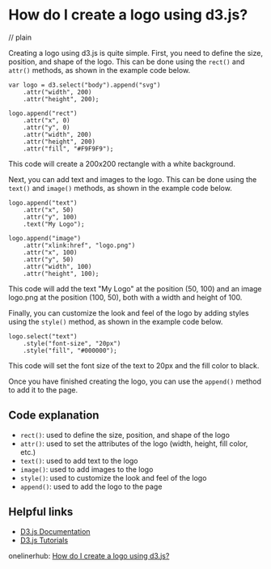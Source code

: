 # How do I create a logo using d3.js?
// plain

Creating a logo using d3.js is quite simple. First, you need to define the size, position, and shape of the logo. This can be done using the `rect()` and `attr()` methods, as shown in the example code below.

```
var logo = d3.select("body").append("svg")
    .attr("width", 200)
    .attr("height", 200);

logo.append("rect")
    .attr("x", 0)
    .attr("y", 0)
    .attr("width", 200)
    .attr("height", 200)
    .attr("fill", "#F9F9F9");
```

This code will create a 200x200 rectangle with a white background.

Next, you can add text and images to the logo. This can be done using the `text()` and `image()` methods, as shown in the example code below.

```
logo.append("text")
    .attr("x", 50)
    .attr("y", 100)
    .text("My Logo");

logo.append("image")
    .attr("xlink:href", "logo.png")
    .attr("x", 100)
    .attr("y", 50)
    .attr("width", 100)
    .attr("height", 100);
```

This code will add the text "My Logo" at the position (50, 100) and an image logo.png at the position (100, 50), both with a width and height of 100.

Finally, you can customize the look and feel of the logo by adding styles using the `style()` method, as shown in the example code below.

```
logo.select("text")
    .style("font-size", "20px")
    .style("fill", "#000000");
```

This code will set the font size of the text to 20px and the fill color to black.

Once you have finished creating the logo, you can use the `append()` method to add it to the page.

## Code explanation

- `rect()`: used to define the size, position, and shape of the logo
- `attr()`: used to set the attributes of the logo (width, height, fill color, etc.)
- `text()`: used to add text to the logo
- `image()`: used to add images to the logo
- `style()`: used to customize the look and feel of the logo
- `append()`: used to add the logo to the page

## Helpful links
- [D3.js Documentation](https://github.com/d3/d3/wiki)
- [D3.js Tutorials](https://www.tutorialsteacher.com/d3js)

onelinerhub: [How do I create a logo using d3.js?](https://onelinerhub.com/javascript-d3/how-do-i-create-a-logo-using-d--js)